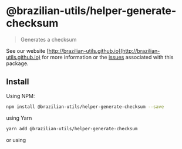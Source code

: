 # @brazilian-utils/helper-generate-checksum

> Generates a checksum

See our website [http://brazilian-utils.github.io](http://brazilian-utils.github.io) for more information or the [issues](https://github.com/brazilian-utils/brazilian-utils/issues?q=is%3Aissue+helper-generate-checksum) associated with this package.

## Install

Using NPM:

```sh
npm install @brazilian-utils/helper-generate-checksum --save
```

using Yarn

```sh
yarn add @brazilian-utils/helper-generate-checksum
```

or using <script> tag

```html
<script
  type="text/javascript"
  src="https://unpkg.com/@brazilian-utils/helper-generate-checksum/dist/helper-generate-checksum.umd.production.js"
></script>
```

## Usage

```js
generateChecksum(12, 10); // 28
generateChecksum(123, 10); // 52
generateChecksum(12, [10, 9]); // 28
generateChecksum(123, [10, 9, 8]); // 52
```
